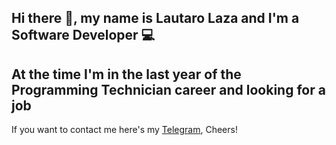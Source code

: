 ## Hi there 👋, my name is Lautaro Laza and I'm a Software Developer 💻

## At the time I'm in the last year of the Programming Technician career and looking for a job

If you want to contact me here's my [Telegram](https://t.me/LazaLautaro), Cheers! 
<!--
**Lazzollin/Lazzollin** is a ✨ _special_ ✨ repository because its `README.md` (this file) appears on your GitHub profile.

Here are some ideas to get you started:

- 🔭 I’m currently working on ...
- 🌱 I’m currently learning ...
- 👯 I’m looking to collaborate on ...
- 🤔 I’m looking for help with ...
- 💬 Ask me about ...
- 📫 How to reach me: ...
- ⚡ Fun fact: ...
-->
